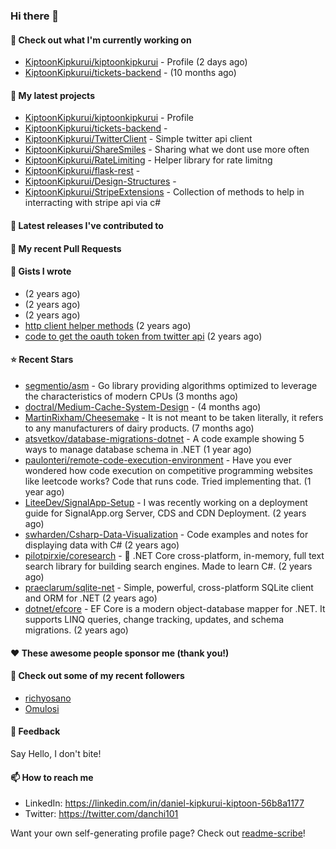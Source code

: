 
### Hi there 👋

#### 👷 Check out what I'm currently working on

- [KiptoonKipkurui/kiptoonkipkurui](https://github.com/KiptoonKipkurui/kiptoonkipkurui) - Profile (2 days ago)
- [KiptoonKipkurui/tickets-backend](https://github.com/KiptoonKipkurui/tickets-backend) -  (10 months ago)

#### 🌱 My latest projects

- [KiptoonKipkurui/kiptoonkipkurui](https://github.com/KiptoonKipkurui/kiptoonkipkurui) - Profile
- [KiptoonKipkurui/tickets-backend](https://github.com/KiptoonKipkurui/tickets-backend) - 
- [KiptoonKipkurui/TwitterClient](https://github.com/KiptoonKipkurui/TwitterClient) - Simple twitter api client
- [KiptoonKipkurui/ShareSmiles](https://github.com/KiptoonKipkurui/ShareSmiles) - Sharing what we dont use more often
- [KiptoonKipkurui/RateLimiting](https://github.com/KiptoonKipkurui/RateLimiting) - Helper library for rate limitng 
- [KiptoonKipkurui/flask-rest](https://github.com/KiptoonKipkurui/flask-rest) - 
- [KiptoonKipkurui/Design-Structures](https://github.com/KiptoonKipkurui/Design-Structures) - 
- [KiptoonKipkurui/StripeExtensions](https://github.com/KiptoonKipkurui/StripeExtensions) - Collection of methods to help in interracting with stripe api via c#

#### 🔭 Latest releases I've contributed to


#### 🔨 My recent Pull Requests



#### 📓 Gists I wrote

- [](https://gist.github.com/75f8e6859120ff76384203162ff71031) (2 years ago)
- [](https://gist.github.com/36d123dbcfae3aa16c9fa05d14b77e70) (2 years ago)
- [](https://gist.github.com/03aa6a9e4d1f6e83ffe6ce69bac8ade0) (2 years ago)
- [http client helper methods](https://gist.github.com/42b4af13921bcb86f7f2aa61d76dc5f3) (2 years ago)
- [code to get the oauth token from twitter api](https://gist.github.com/4f857e433d186cdd79501c0bd4bff8b9) (2 years ago)

#### ⭐ Recent Stars

- [segmentio/asm](https://github.com/segmentio/asm) - Go library providing algorithms optimized to leverage the characteristics of modern CPUs (3 months ago)
- [doctral/Medium-Cache-System-Design](https://github.com/doctral/Medium-Cache-System-Design) -  (4 months ago)
- [MartinRixham/Cheesemake](https://github.com/MartinRixham/Cheesemake) - It is not meant to be taken literally, it refers to any manufacturers of dairy products. (7 months ago)
- [atsvetkov/database-migrations-dotnet](https://github.com/atsvetkov/database-migrations-dotnet) - A code example showing 5 ways to manage database schema in .NET (1 year ago)
- [paulonteri/remote-code-execution-environment](https://github.com/paulonteri/remote-code-execution-environment) - Have you ever wondered how code execution on competitive programming websites like leetcode works? Code that runs code. Tried implementing that. (1 year ago)
- [LiteeDev/SignalApp-Setup](https://github.com/LiteeDev/SignalApp-Setup) - I was recently working on a deployment guide for SignalApp.org Server, CDS and CDN Deployment. (2 years ago)
- [swharden/Csharp-Data-Visualization](https://github.com/swharden/Csharp-Data-Visualization) - Code examples and notes for displaying data with C# (2 years ago)
- [pilotpirxie/coresearch](https://github.com/pilotpirxie/coresearch) - 🔎 .NET Core cross-platform, in-memory, full text search library for building search engines. Made to learn C#. (2 years ago)
- [praeclarum/sqlite-net](https://github.com/praeclarum/sqlite-net) - Simple, powerful, cross-platform SQLite client and ORM for .NET (2 years ago)
- [dotnet/efcore](https://github.com/dotnet/efcore) - EF Core is a modern object-database mapper for .NET. It supports LINQ queries, change tracking, updates, and schema migrations. (2 years ago)

#### ❤️ These awesome people sponsor me (thank you!)


#### 👯 Check out some of my recent followers

- [richyosano](https://github.com/richyosano)
- [Omulosi](https://github.com/Omulosi)

#### 💬 Feedback

Say Hello, I don't bite!

#### 📫 How to reach me
- LinkedIn: https://linkedin.com/in/daniel-kipkurui-kiptoon-56b8a1177
- Twitter: https://twitter.com/danchi101


Want your own self-generating profile page? Check out [readme-scribe](https://github.com/muesli/readme-scribe)!
